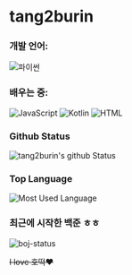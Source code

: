 # tang2burin

### 개발 언어:
![파이썬](https://img.shields.io/badge/-Python-3776ab?style=flat-square&logo=Python&logoColor=white)

### 배우는 중:
![JavaScript](https://img.shields.io/badge/-JavaScript-black?style=flat-square&logo=javascript)
![Kotlin](https://img.shields.io/badge/-Kotlin-0095D5?style=flat-square&logo=Kotlin&logoColor=white)
![HTML](https://img.shields.io/badge/html5-%23E34F26.svg?style=flat&logo=html5&logoColor=white)

### Github Status
![tang2burin's github Status](https://github-readme-stats.vercel.app/api?username=tang2burin&count_private=true&show_icons=true&theme=material-palenight)

### Top Language
![Most Used Language](https://github-readme-stats.vercel.app/api/top-langs/?username=tang2burin&theme=material-palenight&layout=compact)<br/>

### 최근에 시작한 백준 ㅎㅎ
![boj-status](http://mazassumnida.wtf/api/v2/generate_badge?boj=tang2burin)


~~I love 호떡❤~~
